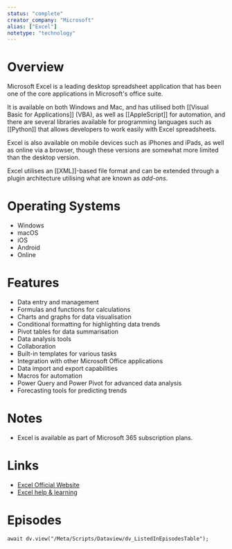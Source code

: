 ```yaml
---
status: "complete"
creator_company: "Microsoft"
alias: ["Excel"]
notetype: "technology"
---
```


# Overview
Microsoft Excel is a leading desktop spreadsheet application that has been one of the core applications in Microsoft's office suite.

It is available on both Windows and Mac, and has utilised both [[Visual Basic for Applications]] (VBA), as well as [[AppleScript]] for automation, and there are several libraries available for programming languages such as [[Python]] that allows developers to work easily with Excel spreadsheets.

Excel is also available on mobile devices such as iPhones and iPads, as well as online via a browser, though these versions are somewhat more limited than the desktop version.

Excel utilises an [[XML]]-based file format and can be extended through a plugin architecture utilising what are known as *add-ons*.

# Operating Systems  
- Windows
- macOS
- iOS
- Android
- Online

# Features  
- Data entry and management
- Formulas and functions for calculations
- Charts and graphs for data visualisation
- Conditional formatting for highlighting data trends
- Pivot tables for data summarisation
- Data analysis tools
- Collaboration
- Built-in templates for various tasks
- Integration with other Microsoft Office applications
- Data import and export capabilities
- Macros for automation
- Power Query and Power Pivot for advanced data analysis
- Forecasting tools for predicting trends

# Notes  
- Excel is available as part of Microsoft 365 subscription plans. 

# Links  
- [Excel Official Website](https://www.microsoft.com/en-gb/microsoft-365/excel)
- [Excel help & learning](https://support.microsoft.com/en-gb/excel)


# Episodes
```dataviewjs
await dv.view("/Meta/Scripts/Dataview/dv_ListedInEpisodesTable");
```
